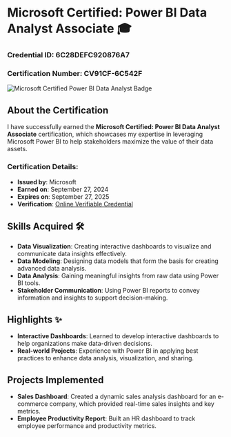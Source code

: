 # Microsoft Certified: Power BI Data Analyst Associate 🎓

### Credential ID: 6C28DEFC920876A7
### Certification Number: CV91CF-6C542F

![Microsoft Certified Power BI Data Analyst Badge](https://yourbadgeimageurl.com) 

## About the Certification
I have successfully earned the **Microsoft Certified: Power BI Data Analyst Associate** certification, which showcases my expertise in leveraging Microsoft Power BI to help stakeholders maximize the value of their data assets.

### Certification Details:
- **Issued by**: Microsoft
- **Earned on**: September 27, 2024
- **Expires on**: September 27, 2025
- **Verification**: [Online Verifiable Credential](https://learn.microsoft.com/api/credentials/share/en-us/MadhusudhanReddy-3739/6C28DEFC920876A7?sharingId=8F007B2BE219356D)

## Skills Acquired 🛠️
- **Data Visualization**: Creating interactive dashboards to visualize and communicate data insights effectively.
- **Data Modeling**: Designing data models that form the basis for creating advanced data analysis.
- **Data Analysis**: Gaining meaningful insights from raw data using Power BI tools.
- **Stakeholder Communication**: Using Power BI reports to convey information and insights to support decision-making.

## Highlights ✨
- **Interactive Dashboards**: Learned to develop interactive dashboards to help organizations make data-driven decisions.
- **Real-world Projects**: Experience with Power BI in applying best practices to enhance data analysis, visualization, and sharing.

## Projects Implemented
- **Sales Dashboard**: Created a dynamic sales analysis dashboard for an e-commerce company, which provided real-time sales insights and key metrics.
- **Employee Productivity Report**: Built an HR dashboard to track employee performance and productivity metrics.
